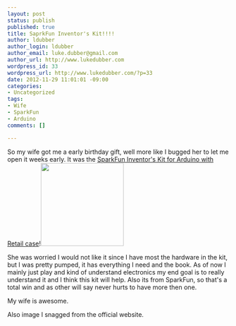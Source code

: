 ```yaml
--- 
layout: post
status: publish
published: true
title: SaprkFun Inventor's Kit!!!!
author: ldubber
author_login: ldubber
author_email: luke.dubber@gmail.com
author_url: http://www.lukedubber.com
wordpress_id: 33
wordpress_url: http://www.lukedubber.com/?p=33
date: 2012-11-29 11:01:01 -09:00
categories: 
- Uncategorized
tags: 
- Wife
- SparkFun
- Arduino
comments: []

---
```

So my wife got me a early birthday gift, well more like I bugged her to let me open it weeks early. It was the <a href="https://www.sparkfun.com/products/11236?" target="_blank">SparkFun Inventor's Kit for Arduino with Retail case</a>!<img class="alignleft" src="https://dlnmh9ip6v2uc.cloudfront.net/images/products/1/1/2/3/6/11236-Box_medium.jpg" alt="" width="188" height="188" />

She was worried I would not like it since I have most the hardware in the kit, but I was pretty pumped, it has everything I need and the book. As of now I mainly just play and kind of understand electronics my end goal is to really understand it and I think this kit will help. Also its from SparkFun, so that's a total win and as other will say never hurts to have more then one.

My wife is awesome.

Also image I snagged from the official website.
